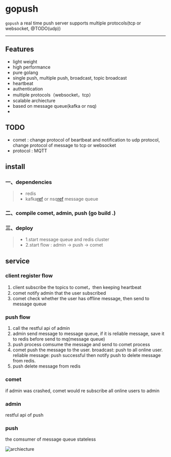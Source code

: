 gopush
=============================
`gopush` a real time push server 
supports multiple protocols(tcp or websocket, @TODO(udp))


--------------------------------

## Features
 * light weight
 * high performance
 * pure golang
 * single push, multiple push, broadcast, topic broadcast
 * heartbeat
 * authentication
 * multiple protocols（websocket，tcp）
 * scalable archiecture
 * based on message queue(kafka or nsq)
 * 

## TODO
 * comet : change protocol of beartbeat and notification to udp protocol, change protocol of message to tcp or websocket
 * protocol : MQTT



## install
### 一、dependencies
> * redis
> * kafka[ref](http://kafka.apache.org/documentation.html#quickstart) or nsq[ref](http://nsq.io/overview/design.html) message queue

### 二、compile comet, admin, push (go build .)

### 三、deploy
> * 1.start message queue and redis cluster
> * 2.start flow : admin -> push -> comet

## service
### client register flow
1. client subscribe the topics to comet，then keeping heartbeat
2. comet notify admin that the user subscribed
3. comet check whether the user has offline message, then send to message queue

### push flow
1. call the restful api of admin
2. admin send message to message queue, if it is reliable message, save it to redis before send to mq(message queue)
3. push process comsume the message and send to comet process
4. comet push the message to the user. broadcast: push to all online user. reliable message: push successful then notify push to delete message from redis.
5. push delete message from redis


### comet
if admin was crashed, comet would re subscribe all online users to admin 

### admin
restful api of push 

### push
the comsumer of message queue
stateless





![archiecture](https://github.com/ikenchina/gopush/blob/master/arch.png)

